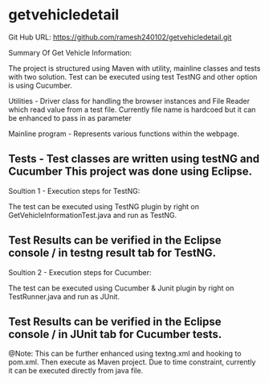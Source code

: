 # getvehicledetail
Git Hub URL: https://github.com/ramesh240102/getvehicledetail.git

Summary Of Get Vehicle Information:

The project is structured using Maven with utility, mainline classes and tests with two solution. Test can be executed using test TestNG 
and other option is using Cucumber.

Utilities - Driver class for handling the browser instances and File Reader which read value from a test file. 
Currently file name is hardcoed but it can be enhanced to pass in as parameter

Mainline program - Represents various functions within the webpage.

Tests - Test classes are written using testNG and Cucumber
This project was done using Eclipse.
---------------------------------------------------------------------------------
Soultion 1 - Execution steps for TestNG:

The test can be executed using TestNG plugin by right on GetVehicleInformationTest.java and run as TestNG.

Test Results can be verified in the Eclipse console / in testng result tab for TestNG.
---------------------------------------------------------------------------------
Soultion 2 - Execution steps for Cucumber:

The test can be executed using Cucumber & Junit plugin by right on TestRunner.java and run as JUnit.

Test Results can be verified in the Eclipse console / in JUnit tab for Cucumber tests.
---------------------------------------------------------------------------------
@Note: This can be further enhanced using textng.xml and hooking to pom.xml. Then execute as Maven project. 
Due to time constraint, currently it can be executed directly from java file.
